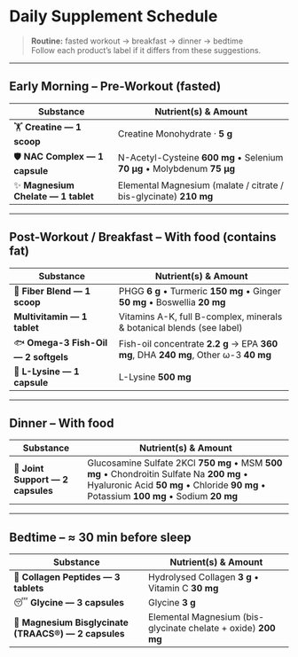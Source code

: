# Daily Supplement Schedule

> **Routine:** fasted workout → breakfast → dinner → bedtime  
> Follow each product’s label if it differs from these suggestions.

---

## Early Morning – **Pre-Workout (fasted)**

| Substance | Nutrient(s) & Amount |
|-----------|----------------------|
| 🏋️ **Creatine — 1 scoop** | Creatine Monohydrate · **5 g** |
| 🛡️ **NAC Complex — 1 capsule** | N-Acetyl-Cysteine **600 mg** • Selenium **70 µg** • Molybdenum **75 µg** |
| ✨ **Magnesium Chelate — 1 tablet** | Elemental Magnesium (malate / citrate / bis-glycinate) **210 mg** |

---

## Post-Workout / Breakfast – **With food (contains fat)**

| Substance | Nutrient(s) & Amount |
|-----------|----------------------|
| 🌾 **Fiber Blend — 1 scoop** | PHGG **6 g** • Turmeric **150 mg** • Ginger **50 mg** • Boswellia **20 mg** |
| **Multivitamin — 1 tablet** | Vitamins A-K, full B-complex, minerals & botanical blends (see label) |
| 🐟 **Omega-3 Fish-Oil — 2 softgels** | Fish-oil concentrate **2.2 g** → EPA **360 mg**, DHA **240 mg**, Other ω-3 **40 mg** |
| 🔄 **L-Lysine — 1 capsule** | L-Lysine **500 mg** |

---

## Dinner – **With food**

| Substance | Nutrient(s) & Amount |
|-----------|----------------------|
| 🦴 **Joint Support — 2 capsules** | Glucosamine Sulfate 2KCl **750 mg** • MSM **500 mg** • Chondroitin Sulfate Na **200 mg** • Hyaluronic Acid **50 mg** • Chloride **90 mg** • Potassium **100 mg** • Sodium **20 mg** |

---

## Bedtime – **≈ 30 min before sleep**

| Substance | Nutrient(s) & Amount |
|-----------|----------------------|
| 🧬 **Collagen Peptides — 3 tablets** | Hydrolysed Collagen **3 g** • Vitamin C **30 mg** |
| 😴 **Glycine — 3 capsules** | Glycine **3 g** |
| 🔋 **Magnesium Bisglycinate (TRAACS®) — 2 capsules** | Elemental Magnesium (bis-glycinate chelate + oxide) **200 mg** |
